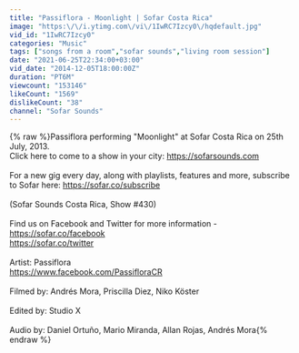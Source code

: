 ```yaml
---
title: "Passiflora - Moonlight | Sofar Costa Rica"
image: "https:\/\/i.ytimg.com\/vi\/1IwRC7Izcy0\/hqdefault.jpg"
vid_id: "1IwRC7Izcy0"
categories: "Music"
tags: ["songs from a room","sofar sounds","living room session"]
date: "2021-06-25T22:34:00+03:00"
vid_date: "2014-12-05T18:00:00Z"
duration: "PT6M"
viewcount: "153146"
likeCount: "1569"
dislikeCount: "38"
channel: "Sofar Sounds"
---
```

{% raw %}Passiflora performing &quot;Moonlight&quot; at Sofar Costa Rica on 25th July, 2013. <br />Click here to come to a show in your city: <a rel="nofollow" target="blank" href="https://sofarsounds.com">https://sofarsounds.com</a><br /><br />For a new gig every day, along with playlists, features and more, subscribe to Sofar here: <a rel="nofollow" target="blank" href="https://sofar.co/subscribe">https://sofar.co/subscribe</a><br /><br />(Sofar Sounds Costa Rica, Show #430)<br /><br />Find us on Facebook and Twitter for more information -<br /><a rel="nofollow" target="blank" href="https://sofar.co/facebook">https://sofar.co/facebook</a><br /><a rel="nofollow" target="blank" href="https://sofar.co/twitter">https://sofar.co/twitter</a><br /><br />Artist: Passiflora<br /><a rel="nofollow" target="blank" href="https://www.facebook.com/PassifloraCR">https://www.facebook.com/PassifloraCR</a><br /><br />Filmed by: Andrés Mora, Priscilla Diez, Niko Köster<br /> <br />Edited by: Studio X<br /><br />Audio by: Daniel Ortuño, Mario Miranda, Allan Rojas, Andrés Mora{% endraw %}
